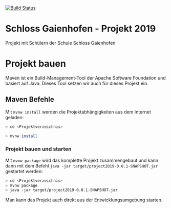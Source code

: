 [![Build Status](https://travis-ci.org/Sybit-Education/schloss-gaienhofen-projekt-2019.svg?branch=master)](https://travis-ci.org/Sybit-Education/schloss-gaienhofen-projekt-2019)


# Schloss Gaienhofen - Projekt 2019

Projekt mit Schülern der Schule Schloss Gaienhofen

# Projekt bauen

Maven ist ein Build-Management-Tool der Apache Software Foundation und basiert auf Java. 
Dieses Tool setzen wir auch für dieses Projekt ein.

## Maven Befehle

Mit ```mvnw install``` werden die Projektabhängigkeiten aus dem Internet geladen:

```bash
> cd <Projektverzeichnis>

> mvnw install

```

### Projekt bauen und starten

Mit ```mvnw package``` wird das komplette Projekt zusammengebaut und kann dann
mit dem Befehl ```java -jar target/project2019-0.0.1-SNAPSHOT.jar``` gestartet werden:

```bash
> cd <Projektverzeichnis>
> mvnw package
> java -jar target/project2019-0.0.1-SNAPSHOT.jar

```

Man kann das Projekt auch direkt aus der Entwicklungsumgebung starten.

